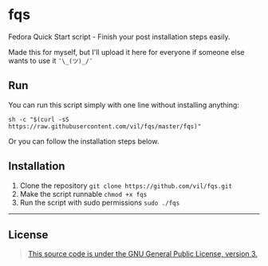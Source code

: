 # fqs
Fedora Quick Start script - Finish your post installation steps easily.

Made this for myself, but I'll upload it here for everyone if someone else wants to use it `¯\_(ツ)_/¯`

## Run
You can run this script simply with one line without installing anything:

`sh -c "$(curl -sS https://raw.githubusercontent.com/vil/fqs/master/fqs)"`

Or you can follow the installation steps below.

## Installation
1. Clone the repository `git clone https://github.com/vil/fqs.git`
2. Make the script runnable `chmod +x fqs`
3. Run the script with sudo permissions `sudo ./fqs`


-----------------------------
## License
> [This source code is under the GNU General Public License, version 3.](https://www.gnu.org/licenses/gpl-3.0.txt)